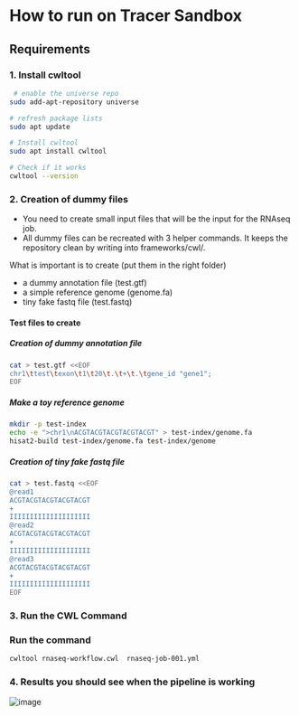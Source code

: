 # How to run on Tracer Sandbox

## Requirements 
### 1. Install cwltool 
```bash
 # enable the universe repo
sudo add-apt-repository universe         

# refresh package lists
sudo apt update                       

# Install cwltool
sudo apt install cwltool

# Check if it works
cwltool --version
```


### 2. Creation of dummy files
- You need to create small input files that will be the input for the RNAseq job. 
- All dummy files can be recreated with 3 helper commands.  It keeps the repository clean by writing into frameworks/cwl/.


What is important is to create (put them in the right folder)
- a dummy annotation file (test.gtf)
- a simple reference genome (genome.fa)
- tiny fake fastq file (test.fastq)

#### Test files to create 
##### Creation of dummy annotation file
```bash
cat > test.gtf <<EOF
chr1\ttest\texon\t1\t20\t.\t+\t.\tgene_id "gene1";
EOF
```

##### Make a toy reference genome
```bash
mkdir -p test-index
echo -e ">chr1\nACGTACGTACGTACGTACGT" > test-index/genome.fa
hisat2-build test-index/genome.fa test-index/genome
```

##### Creation of tiny fake fastq file
```bash
cat > test.fastq <<EOF
@read1
ACGTACGTACGTACGTACGT
+
IIIIIIIIIIIIIIIIIIII
@read2
ACGTACGTACGTACGTACGT
+
IIIIIIIIIIIIIIIIIIII
@read3
ACGTACGTACGTACGTACGT
+
IIIIIIIIIIIIIIIIIIII
EOF
```

### 3. Run the CWL Command
### Run the command 
```bash
cwltool rnaseq-workflow.cwl  rnaseq-job-001.yml 
```

### 4. Results you should see when the pipeline is working
![image](https://github.com/user-attachments/assets/bf391ef8-f056-4965-897c-d8d06200d4c3)


